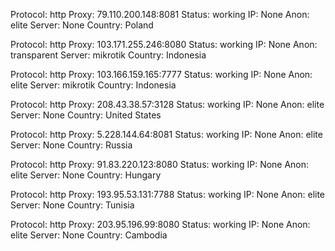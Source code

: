 Protocol: http
Proxy: 79.110.200.148:8081
Status: working
IP: None
Anon: elite
Server: None
Country: Poland

Protocol: http
Proxy: 103.171.255.246:8080
Status: working
IP: None
Anon: transparent
Server: mikrotik
Country: Indonesia

Protocol: http
Proxy: 103.166.159.165:7777
Status: working
IP: None
Anon: elite
Server: mikrotik
Country: Indonesia

Protocol: http
Proxy: 208.43.38.57:3128
Status: working
IP: None
Anon: elite
Server: None
Country: United States

Protocol: http
Proxy: 5.228.144.64:8081
Status: working
IP: None
Anon: elite
Server: None
Country: Russia

Protocol: http
Proxy: 91.83.220.123:8080
Status: working
IP: None
Anon: elite
Server: None
Country: Hungary

Protocol: http
Proxy: 193.95.53.131:7788
Status: working
IP: None
Anon: elite
Server: None
Country: Tunisia

Protocol: http
Proxy: 203.95.196.99:8080
Status: working
IP: None
Anon: elite
Server: None
Country: Cambodia

